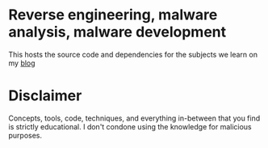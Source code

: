 # Reverse engineering, malware analysis, malware development

This hosts the source code and dependencies for the subjects we learn on my [blog](https://www.arr-n-d.dev)


# Disclaimer
Concepts, tools, code, techniques, and everything in-between that you find is strictly educational. I don't condone using the knowledge for malicious purposes.
